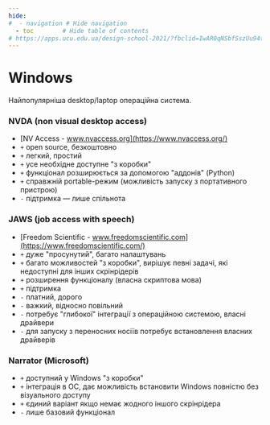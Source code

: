 ```yaml
---
hide:
#  - navigation # Hide navigation
  - toc        # Hide table of contents
# https://apps.ucu.edu.ua/design-school-2021/?fbclid=IwAR0qNSbfSszUu94tNZUZhIXYiHROlDD-S0g7FUrFwrzgfita0iv4GS2BOGU
---
```

# Windows

Найпопулярніша desktop/laptop операційна система.

### NVDA (non visual desktop access)

- [NV Access - www.nvaccess.org](https://www.nvaccess.org/)
- `+` open source, безкоштовно
- `+` легкий, простий
- `+` усе необхідне доступне "з коробки"
- `+` функціонал розширюється за допомогою "аддонів" (Python)
- `+` справжній portable-режим (можливість запуску з портативного пристрою)
- `-` підтримка — лише спільнота

### JAWS (job access with speech)

- [Freedom Scientific - www.freedomscientific.com](https://www.freedomscientific.com/)
- `+` дуже "просунутий", багато налаштувань
- `+` багато можливостей "з коробки", вирішує певні задачі, які недоступні для інших скрінрідерів
- `+` розширення функціоналу (власна скриптова мова)
- `+` підтримка
- `-` платний, дорого
- `-` важкий, відносно повільний
- `-` потребує "глибокої" інтеграції з операційною системою, власні драйвери
- `-` для запуску з переносних носіїв потребує встановлення власних драйверів

### Narrator (Microsoft)

- `+` доступний у Windows "з коробки"
- `+` інтеграція в ОС, дає можливість встановити Windows повністю без візуального доступу
- `+` єдиний варіант якщо немає жодного іншого скрінрідера
- `-` лише базовий функціонал

